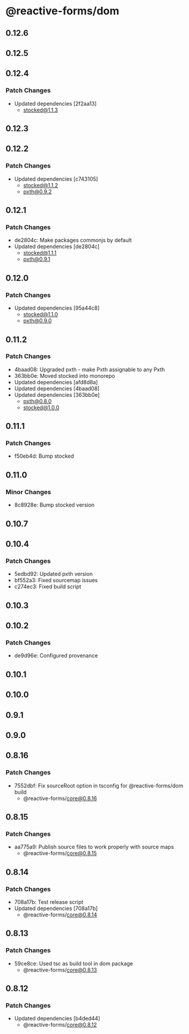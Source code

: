 # @reactive-forms/dom

## 0.12.6

## 0.12.5

## 0.12.4

### Patch Changes

-   Updated dependencies [2f2aa13]
    -   stocked@1.1.3

## 0.12.3

## 0.12.2

### Patch Changes

-   Updated dependencies [c743105]
    -   stocked@1.1.2
    -   pxth@0.9.2

## 0.12.1

### Patch Changes

-   de2804c: Make packages commonjs by default
-   Updated dependencies [de2804c]
    -   stocked@1.1.1
    -   pxth@0.9.1

## 0.12.0

### Patch Changes

-   Updated dependencies [95a44c8]
    -   stocked@1.1.0
    -   pxth@0.9.0

## 0.11.2

### Patch Changes

-   4baad08: Upgraded pxth - make Pxth<any> assignable to any Pxth
-   363bb0e: Moved stocked into monorepo
-   Updated dependencies [afd8d8a]
-   Updated dependencies [4baad08]
-   Updated dependencies [363bb0e]
    -   pxth@0.8.0
    -   stocked@1.0.0

## 0.11.1

### Patch Changes

-   f50eb4d: Bump stocked

## 0.11.0

### Minor Changes

-   8c8928e: Bump stocked version

## 0.10.7

## 0.10.4

### Patch Changes

-   5edbd92: Updated pxth version
-   bf552a3: Fixed sourcemap issues
-   c274ec3: Fixed build script

## 0.10.3

## 0.10.2

### Patch Changes

-   de9d96e: Configured provenance

## 0.10.1

## 0.10.0

## 0.9.1

## 0.9.0

## 0.8.16

### Patch Changes

-   7552dbf: Fix sourceRoot option in tsconfig for @reactive-forms/dom build
    -   @reactive-forms/core@0.8.16

## 0.8.15

### Patch Changes

-   aa775a9: Publish source files to work properly with source maps
    -   @reactive-forms/core@0.8.15

## 0.8.14

### Patch Changes

-   708a17b: Test release script
-   Updated dependencies [708a17b]
    -   @reactive-forms/core@0.8.14

## 0.8.13

### Patch Changes

-   59ce8ce: Used tsc as build tool in dom package
    -   @reactive-forms/core@0.8.13

## 0.8.12

### Patch Changes

-   Updated dependencies [b4ded44]
    -   @reactive-forms/core@0.8.12
